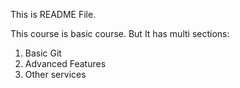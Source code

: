 This is README File.

This course is basic course.
But It has multi sections:
1. Basic Git
2. Advanced Features
3. Other services